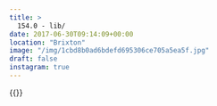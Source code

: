 ```yaml
---
title: >
  154.0 - lib/
date: 2017-06-30T09:14:09+00:00
location: "Brixton"
image: "/img/1cbd8b0ad6bdefd695306ce705a5ea5f.jpg"
draft: false
instagram: true
---
```


{{<photo src="/img/1cbd8b0ad6bdefd695306ce705a5ea5f.jpg">}}
